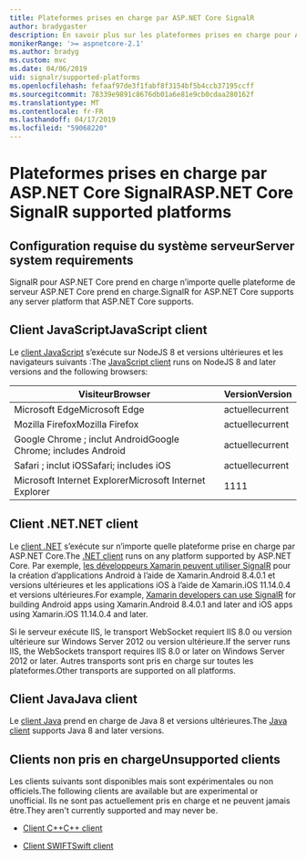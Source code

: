 ```yaml
---
title: Plateformes prises en charge par ASP.NET Core SignalR
author: bradygaster
description: En savoir plus sur les plateformes prises en charge pour ASP.NET Core SignalR.
monikerRange: '>= aspnetcore-2.1'
ms.author: bradyg
ms.custom: mvc
ms.date: 04/06/2019
uid: signalr/supported-platforms
ms.openlocfilehash: fefaaf97de3f1fabf8f3154bf5b4ccb37195ccff
ms.sourcegitcommit: 78339e9891c8676db01a6e81e9cb0cdaa280162f
ms.translationtype: MT
ms.contentlocale: fr-FR
ms.lasthandoff: 04/17/2019
ms.locfileid: "59068220"
---
```

# <a name="aspnet-core-signalr-supported-platforms"></a><span data-ttu-id="7ea2b-103">Plateformes prises en charge par ASP.NET Core SignalR</span><span class="sxs-lookup"><span data-stu-id="7ea2b-103">ASP.NET Core SignalR supported platforms</span></span>

## <a name="server-system-requirements"></a><span data-ttu-id="7ea2b-104">Configuration requise du système serveur</span><span class="sxs-lookup"><span data-stu-id="7ea2b-104">Server system requirements</span></span>

<span data-ttu-id="7ea2b-105">SignalR pour ASP.NET Core prend en charge n’importe quelle plateforme de serveur ASP.NET Core prend en charge.</span><span class="sxs-lookup"><span data-stu-id="7ea2b-105">SignalR for ASP.NET Core supports any server platform that ASP.NET Core supports.</span></span>

## <a name="javascript-client"></a><span data-ttu-id="7ea2b-106">Client JavaScript</span><span class="sxs-lookup"><span data-stu-id="7ea2b-106">JavaScript client</span></span>

<span data-ttu-id="7ea2b-107">Le [client JavaScript](https://www.npmjs.com/package/@aspnet/signalr) s’exécute sur NodeJS 8 et versions ultérieures et les navigateurs suivants :</span><span class="sxs-lookup"><span data-stu-id="7ea2b-107">The [JavaScript client](https://www.npmjs.com/package/@aspnet/signalr) runs on NodeJS 8 and later versions and the following browsers:</span></span>

| <span data-ttu-id="7ea2b-108">Visiteur</span><span class="sxs-lookup"><span data-stu-id="7ea2b-108">Browser</span></span>                         | <span data-ttu-id="7ea2b-109">Version</span><span class="sxs-lookup"><span data-stu-id="7ea2b-109">Version</span></span> |
| ------------------------------- | ------- |
| <span data-ttu-id="7ea2b-110">Microsoft Edge</span><span class="sxs-lookup"><span data-stu-id="7ea2b-110">Microsoft Edge</span></span>                  | <span data-ttu-id="7ea2b-111">actuelle</span><span class="sxs-lookup"><span data-stu-id="7ea2b-111">current</span></span> |
| <span data-ttu-id="7ea2b-112">Mozilla Firefox</span><span class="sxs-lookup"><span data-stu-id="7ea2b-112">Mozilla Firefox</span></span>                 | <span data-ttu-id="7ea2b-113">actuelle</span><span class="sxs-lookup"><span data-stu-id="7ea2b-113">current</span></span> |
| <span data-ttu-id="7ea2b-114">Google Chrome ; inclut Android</span><span class="sxs-lookup"><span data-stu-id="7ea2b-114">Google Chrome; includes Android</span></span> | <span data-ttu-id="7ea2b-115">actuelle</span><span class="sxs-lookup"><span data-stu-id="7ea2b-115">current</span></span> |
| <span data-ttu-id="7ea2b-116">Safari ; inclut iOS</span><span class="sxs-lookup"><span data-stu-id="7ea2b-116">Safari; includes iOS</span></span>            | <span data-ttu-id="7ea2b-117">actuelle</span><span class="sxs-lookup"><span data-stu-id="7ea2b-117">current</span></span> |
| <span data-ttu-id="7ea2b-118">Microsoft Internet Explorer</span><span class="sxs-lookup"><span data-stu-id="7ea2b-118">Microsoft Internet Explorer</span></span>     | <span data-ttu-id="7ea2b-119">11</span><span class="sxs-lookup"><span data-stu-id="7ea2b-119">11</span></span>      |
 
## <a name="net-client"></a><span data-ttu-id="7ea2b-120">Client .NET</span><span class="sxs-lookup"><span data-stu-id="7ea2b-120">.NET client</span></span>

<span data-ttu-id="7ea2b-121">Le [client .NET](https://www.nuget.org/packages/Microsoft.AspNetCore.SignalR/) s’exécute sur n’importe quelle plateforme prise en charge par ASP.NET Core.</span><span class="sxs-lookup"><span data-stu-id="7ea2b-121">The [.NET client](https://www.nuget.org/packages/Microsoft.AspNetCore.SignalR/) runs on any platform supported by ASP.NET Core.</span></span> <span data-ttu-id="7ea2b-122">Par exemple, [les développeurs Xamarin peuvent utiliser SignalR](https://github.com/aspnet/Announcements/issues/305) pour la création d’applications Android à l’aide de Xamarin.Android 8.4.0.1 et versions ultérieures et les applications iOS à l’aide de Xamarin.iOS 11.14.0.4 et versions ultérieures.</span><span class="sxs-lookup"><span data-stu-id="7ea2b-122">For example, [Xamarin developers can use SignalR](https://github.com/aspnet/Announcements/issues/305) for building Android apps using Xamarin.Android 8.4.0.1 and later and iOS apps using Xamarin.iOS 11.14.0.4 and later.</span></span>

<span data-ttu-id="7ea2b-123">Si le serveur exécute IIS, le transport WebSocket requiert IIS 8.0 ou version ultérieure sur Windows Server 2012 ou version ultérieure.</span><span class="sxs-lookup"><span data-stu-id="7ea2b-123">If the server runs IIS, the WebSockets transport requires IIS 8.0 or later on Windows Server 2012 or later.</span></span> <span data-ttu-id="7ea2b-124">Autres transports sont pris en charge sur toutes les plateformes.</span><span class="sxs-lookup"><span data-stu-id="7ea2b-124">Other transports are supported on all platforms.</span></span>

## <a name="java-client"></a><span data-ttu-id="7ea2b-125">Client Java</span><span class="sxs-lookup"><span data-stu-id="7ea2b-125">Java client</span></span>

<span data-ttu-id="7ea2b-126">Le [client Java](https://search.maven.org/artifact/com.microsoft.aspnet/signalr) prend en charge de Java 8 et versions ultérieures.</span><span class="sxs-lookup"><span data-stu-id="7ea2b-126">The [Java client](https://search.maven.org/artifact/com.microsoft.aspnet/signalr) supports Java 8 and later versions.</span></span>

## <a name="unsupported-clients"></a><span data-ttu-id="7ea2b-127">Clients non pris en charge</span><span class="sxs-lookup"><span data-stu-id="7ea2b-127">Unsupported clients</span></span>

<span data-ttu-id="7ea2b-128">Les clients suivants sont disponibles mais sont expérimentales ou non officiels.</span><span class="sxs-lookup"><span data-stu-id="7ea2b-128">The following clients are available but are experimental or unofficial.</span></span> <span data-ttu-id="7ea2b-129">Ils ne sont pas actuellement pris en charge et ne peuvent jamais être.</span><span class="sxs-lookup"><span data-stu-id="7ea2b-129">They aren't currently supported and may never be.</span></span>

* [<span data-ttu-id="7ea2b-130">Client C++</span><span class="sxs-lookup"><span data-stu-id="7ea2b-130">C++ client</span></span>](https://github.com/aspnet/SignalR/tree/master/clients/cpp)

* [<span data-ttu-id="7ea2b-131">Client SWIFT</span><span class="sxs-lookup"><span data-stu-id="7ea2b-131">Swift client</span></span>](https://github.com/moozzyk/SignalR-Client-Swift)
